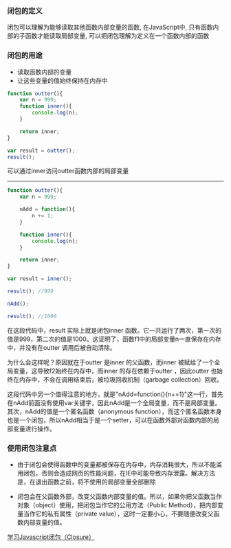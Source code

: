 ### 闭包的定义  
闭包可以理解为能够读取其他函数内部变量的函数, 在JavaScript中, 只有函数内部的子函数才能读取局部变量, 可以把闭包理解为定义在一个函数内部的函数  

### 闭包的用途  
- 读取函数内部的变量  
- 让这些变量的值始终保持在内存中  

```JavaScript
function outter(){
    var n = 999;
    function inner(){
        console.log(n);
    }

    return inner;
}

var result = outter();
result();
```

可以通过inner访问outter函数内部的局部变量  

---  

```JavaScript
function outter(){
    var n = 999;

    nAdd = function(){
        n += 1;
    }

    function inner(){
        console.log(n);
    }

    return inner;
}

var result = inner();

result(); //999

nAdd();

result(); //1000
``` 
在这段代码中，result 实际上就是闭包inner 函数。它一共运行了两次，第一次的值是999，第二次的值是1000。这证明了，函数f1中的局部变量n一直保存在内存中，并没有在outter 调用后被自动清除。

为什么会这样呢？原因就在于outter 是inner 的父函数，而inner 被赋给了一个全局变量，这导致f2始终在内存中，而inner 的存在依赖于outter ，因此outter 也始终在内存中，不会在调用结束后，被垃圾回收机制（garbage collection）回收。

这段代码中另一个值得注意的地方，就是"nAdd=function(){n+=1}"这一行，首先在nAdd前面没有使用var关键字，因此nAdd是一个全局变量，而不是局部变量。其次，nAdd的值是一个匿名函数（anonymous function），而这个匿名函数本身也是一个闭包，所以nAdd相当于是一个setter，可以在函数外部对函数内部的局部变量进行操作。  

### 使用闭包注意点  
- 由于闭包会使得函数中的变量都被保存在内存中，内存消耗很大，所以不能滥用闭包，否则会造成网页的性能问题，在IE中可能导致内存泄露。解决方法是，在退出函数之前，将不使用的局部变量全部删除  

- 闭包会在父函数外部，改变父函数内部变量的值。所以，如果你把父函数当作对象（object）使用，把闭包当作它的公用方法（Public Method），把内部变量当作它的私有属性（private value），这时一定要小心，不要随便改变父函数内部变量的值。

[学习Javascript闭包（Closure）](http://www.ruanyifeng.com/blog/2009/08/learning_javascript_closures.html)